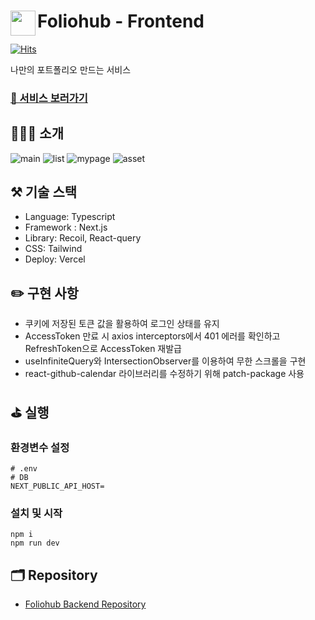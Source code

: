 # <a href="https://www.foliohub.me"><img src="https://github.com/y-solb/foliohub-backend/assets/59462108/8f74737b-07b0-468e-aea3-acf56d8fb233" align="left" width="40" height="40"></a> Foliohub - Frontend

[![Hits](https://hits.seeyoufarm.com/api/count/incr/badge.svg?url=https%3A%2F%2Fgithub.com%2Fy-solb%2Ffoliohub-backend&count_bg=%23607AE9&title_bg=%236A6A6A&icon=&icon_color=%23FF0202&title=hits&edge_flat=false)](https://hits.seeyoufarm.com)

나만의 포트폴리오 만드는 서비스

### [🚀 서비스 보러가기](https://www.foliohub.me)

## 💁🏻‍♀️ 소개

![main](https://github.com/y-solb/foliohub-backend/assets/59462108/1c17f2c2-da2a-477d-b9a6-65960393bb04)
![list](https://github.com/y-solb/foliohub-backend/assets/59462108/99ca6a66-1e10-436f-87db-721045bbb44d)
![mypage](https://github.com/y-solb/foliohub-backend/assets/59462108/c5d767d8-8242-4c56-b9fb-57ab19bc45e2)
![asset](https://github.com/y-solb/foliohub-backend/assets/59462108/8be2aaf6-9b8b-4269-967b-c9393aa1a2fa)

## ⚒️ 기술 스택

- Language: Typescript
- Framework : Next.js
- Library: Recoil, React-query
- CSS: Tailwind
- Deploy: Vercel

## ✏️ 구현 사항

- 쿠키에 저장된 토큰 값을 활용하여 로그인 상태를 유지
- AccessToken 만료 시 axios interceptors에서 401 에러를 확인하고 RefreshToken으로 AccessToken 재발급
- useInfiniteQuery와 IntersectionObserver를 이용하여 무한 스크롤을 구현
- react-github-calendar 라이브러리를 수정하기 위해 patch-package 사용

## ⛳️ 실행

### 환경변수 설정

```
# .env
# DB
NEXT_PUBLIC_API_HOST=
```

### 설치 및 시작

```
npm i
npm run dev
```

## 🗂️ Repository

- [Foliohub Backend Repository](https://github.com/y-solb/foliohub-backend)
